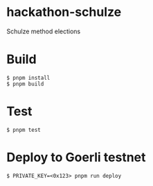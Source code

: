 # hackathon-schulze
Schulze method elections

# Build

```
$ pnpm install
$ pnpm build
```

# Test

```
$ pnpm test
```

# Deploy to Goerli testnet

```
$ PRIVATE_KEY=<0x123> pnpm run deploy
```
